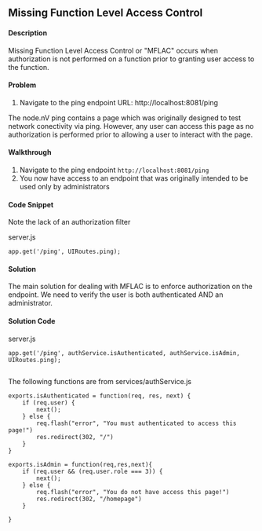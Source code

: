 ## Missing Function Level Access Control

#### Description

Missing Function Level Access Control or "MFLAC" occurs when authorization is not performed on a function prior to granting user access to the function.

#### Problem
1. Navigate to the ping endpoint
URL: http://localhost:8081/ping

The node.nV ping contains a page which was originally designed to test network conectivity via ping. However, any user can access this page as no authorization is performed prior to allowing a user to interact with the page.

#### Walkthrough

1. Navigate to the ping endpoint `http://localhost:8081/ping`
2. You now have access to an endpoint that was originally intended to be used only by administrators

#### Code Snippet
Note the lack of an authorization filter

server.js

```
app.get('/ping', UIRoutes.ping);
```

#### Solution

The main solution for dealing with MFLAC is to enforce authorization on the endpoint. We need to verify the user is both authenticated AND an administrator.


#### Solution Code 

server.js

```
app.get('/ping', authService.isAuthenticated, authService.isAdmin, UIRoutes.ping);
       
```

The following functions are from services/authService.js


```
exports.isAuthenticated = function(req, res, next) {
	if (req.user) {
		next();
	} else {
		req.flash("error", "You must authenticated to access this page!")
		res.redirect(302, "/")
	}
}

```


```
exports.isAdmin = function(req,res,next){
	if (req.user && (req.user.role === 3)) {
		next();
	} else {
		req.flash("error", "You do not have access this page!")
		res.redirect(302, "/homepage")
	}	
	
}
```